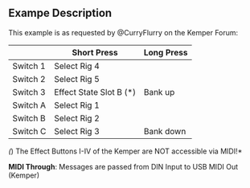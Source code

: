 ## Exampe Description

This example is as requested by @CurryFlurry on the Kemper Forum:

|            | Short Press             | Long Press       |  
|------------|-------------------------|------------------|
| Switch 1   | Select Rig 4            |                  |
| Switch 2   | Select Rig 5            |                  |
| Switch 3   | Effect State Slot B (*) | Bank up          |
| Switch A   | Select Rig 1            |                  |
| Switch B   | Select Rig 2            |                  |
| Switch C   | Select Rig 3            | Bank down        |

*(*) The Effect Buttons I-IV of the Kemper are NOT accessible via MIDI!*

**MIDI Through**: Messages are passed from DIN Input to USB MIDI Out (Kemper)

